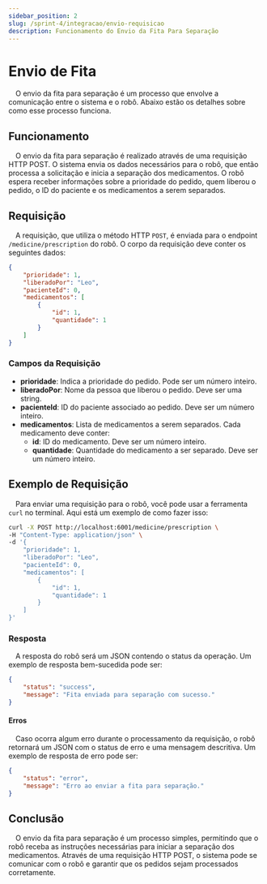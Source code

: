 ```yaml
---
sidebar_position: 2
slug: /sprint-4/integracao/envio-requisicao
description: Funcionamento do Envio da Fita Para Separação
---
```


# Envio de Fita

&emsp;O envio da fita para separação é um processo que envolve a comunicação entre o sistema e o robô. Abaixo estão os detalhes sobre como esse processo funciona.

## Funcionamento
&emsp;O envio da fita para separação é realizado através de uma requisição HTTP POST. O sistema envia os dados necessários para o robô, que então processa a solicitação e inicia a separação dos medicamentos. O robô espera receber informações sobre a prioridade do pedido, quem liberou o pedido, o ID do paciente e os medicamentos a serem separados.

## Requisição
&emsp;A requisição, que utiliza o método HTTP `POST`, é enviada para o endpoint `/medicine/prescription` do robô. O corpo da requisição deve conter os seguintes dados:

```json
{
    "prioridade": 1,
    "liberadoPor": "Leo",
    "pacienteId": 0,
    "medicamentos": [
        {
            "id": 1,
            "quantidade": 1
        }
    ]
}
```

### Campos da Requisição
- **prioridade**: Indica a prioridade do pedido. Pode ser um número inteiro.
- **liberadoPor**: Nome da pessoa que liberou o pedido. Deve ser uma string.
- **pacienteId**: ID do paciente associado ao pedido. Deve ser um número inteiro.
- **medicamentos**: Lista de medicamentos a serem separados. Cada medicamento deve conter:
  - **id**: ID do medicamento. Deve ser um número inteiro.
  - **quantidade**: Quantidade do medicamento a ser separado. Deve ser um número inteiro.

## Exemplo de Requisição
&emsp;Para enviar uma requisição para o robô, você pode usar a ferramenta `curl` no terminal. Aqui está um exemplo de como fazer isso:
```bash
curl -X POST http://localhost:6001/medicine/prescription \
-H "Content-Type: application/json" \
-d '{
    "prioridade": 1,
    "liberadoPor": "Leo",
    "pacienteId": 0,
    "medicamentos": [
        {
            "id": 1,
            "quantidade": 1
        }
    ]
}'
```
### Resposta
&emsp;A resposta do robô será um JSON contendo o status da operação. Um exemplo de resposta bem-sucedida pode ser:

```json
{
    "status": "success",
    "message": "Fita enviada para separação com sucesso."
}
```

#### Erros

&emsp;Caso ocorra algum erro durante o processamento da requisição, o robô retornará um JSON com o status de erro e uma mensagem descritiva. Um exemplo de resposta de erro pode ser:

```json
{
    "status": "error",
    "message": "Erro ao enviar a fita para separação."
}
```

## Conclusão
&emsp;O envio da fita para separação é um processo simples, permitindo que o robô receba as instruções necessárias para iniciar a separação dos medicamentos. Através de uma requisição HTTP POST, o sistema pode se comunicar com o robô e garantir que os pedidos sejam processados corretamente.